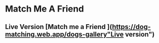 # Match Me A Friend
## Live Version [Match me a Friend ](https://dog-matching.web.app/dogs-gallery"Live version")
